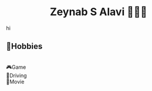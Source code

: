 
<div align="center">
  <h1> Zeynab S Alavi 👩🏽‍💻 </h1>
</div>

<div>
  <span style="with='50%'">
    hi
  </span>
  <span style="with='50%'">
    <h2>🤪Hobbies</h2>
  <br>
    🎮Game
    <br>
    🚙Driving
  <br>
    📼Movie
  <br>
  </span>
</div>
